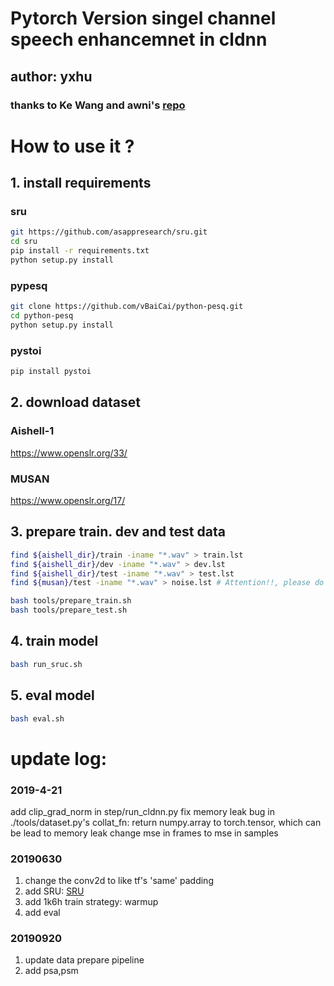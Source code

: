 # Pytorch Version singel channel speech enhancemnet in cldnn
## author: yxhu
### thanks to Ke Wang and awni's [repo](https://github.com/awni/speech/)

# How to use it ?
## 1. install requirements 

### sru
```bash
git https://github.com/asappresearch/sru.git
cd sru 
pip install -r requirements.txt
python setup.py install
```
### pypesq
```bash
git clone https://github.com/vBaiCai/python-pesq.git
cd python-pesq
python setup.py install
```
### pystoi
```bash
pip install pystoi
```

## 2. download dataset 
### Aishell-1
https://www.openslr.org/33/
### MUSAN
https://www.openslr.org/17/

## 3. prepare train. dev and test data 
```bash
find ${aishell_dir}/train -iname "*.wav" > train.lst
find ${aishell_dir}/dev -iname "*.wav" > dev.lst
find ${aishell_dir}/test -iname "*.wav" > test.lst
find ${musan}/test -iname "*.wav" > noise.lst # Attention!!, please do not add musan/speech into noise.lst

bash tools/prepare_train.sh
bash tools/prepare_test.sh
```

## 4. train model
```bash
bash run_sruc.sh
```

## 5. eval model
```bash
bash eval.sh
```



# update log:
### 2019-4-21
 add clip\_grad\_norm in step/run\_cldnn.py 
 fix memory leak bug in ./tools/dataset.py's collat\_fn:
            return numpy.array to torch.tensor, which can be lead to memory leak
 change mse in frames to mse in samples

### 20190630 
1. change the conv2d to like tf's 'same' padding 
2. add SRU: [SRU](https://github.com/taolei87/sru)
3. add 1k6h train strategy: warmup
4. add eval

### 20190920
1. update data prepare pipeline
2. add psa,psm 

